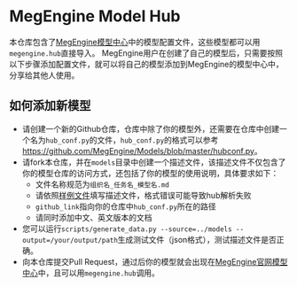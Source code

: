 # MegEngine Model Hub

本仓库包含了[MegEngine模型中心](https://megengine.org.cn/model-hub/)中的模型配置文件，这些模型都可以用`megengine.hub`直接导入。
MegEngine用户在创建了自己的模型后，只需要按照以下步骤添加配置文件，就可以将自己的模型添加到MegEngine的模型中心中，分享给其他人使用。

## 如何添加新模型

- 请创建一个新的Github仓库，仓库中除了你的模型外，还需要在仓库中创建一个名为`hub_conf.py`的文件，`hub_conf.py`的格式可以参考<https://github.com/MegEngine/Models/blob/master/hubconf.py>。
- 请fork本仓库，并在`models`目录中创建一个描述文件，该描述文件不仅包含了你的模型仓库的访问方式，还包括了你的模型的使用说明，具体要求如下：
    - 文件名称规范为`组织名_任务名_模型名.md`
    - 请依照[样例文件](./megengine_example.md)填写描述文件，格式错误可能导致hub解析失败
    - `github_link`指向你的仓库中`hub_conf.py`所在的路径
    - 请同时添加中文、英文版本的文档
- 您可以运行`scripts/generate_data.py --source=../models --output=/your/output/path`生成测试文件（json格式），测试描述文件是否正确。
- 向本仓库提交Pull Request，通过后你的模型就会出现在[MegEngine官网模型中心](https://megengine.org.cn/model-hub/)中，且可以用`megengine.hub`调用。
